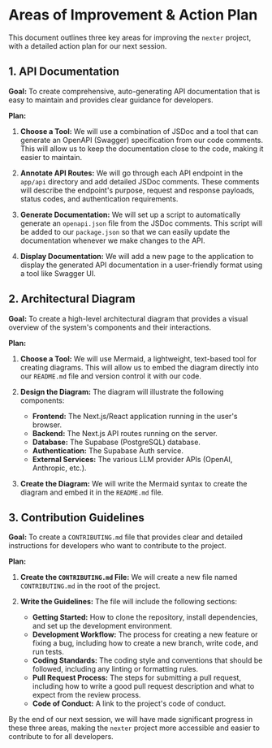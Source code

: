 # Areas of Improvement & Action Plan

This document outlines three key areas for improving the `nexter` project, with a detailed action plan for our next session.

## 1. API Documentation

**Goal:** To create comprehensive, auto-generating API documentation that is easy to maintain and provides clear guidance for developers.

**Plan:**

1.  **Choose a Tool:** We will use a combination of JSDoc and a tool that can generate an OpenAPI (Swagger) specification from our code comments. This will allow us to keep the documentation close to the code, making it easier to maintain.

2.  **Annotate API Routes:** We will go through each API endpoint in the `app/api` directory and add detailed JSDoc comments. These comments will describe the endpoint's purpose, request and response payloads, status codes, and authentication requirements.

3.  **Generate Documentation:** We will set up a script to automatically generate an `openapi.json` file from the JSDoc comments. This script will be added to our `package.json` so that we can easily update the documentation whenever we make changes to the API.

4.  **Display Documentation:** We will add a new page to the application to display the generated API documentation in a user-friendly format using a tool like Swagger UI.

## 2. Architectural Diagram

**Goal:** To create a high-level architectural diagram that provides a visual overview of the system's components and their interactions.

**Plan:**

1.  **Choose a Tool:** We will use Mermaid, a lightweight, text-based tool for creating diagrams. This will allow us to embed the diagram directly into our `README.md` file and version control it with our code.

2.  **Design the Diagram:** The diagram will illustrate the following components:
    *   **Frontend:** The Next.js/React application running in the user's browser.
    *   **Backend:** The Next.js API routes running on the server.
    *   **Database:** The Supabase (PostgreSQL) database.
    *   **Authentication:** The Supabase Auth service.
    *   **External Services:** The various LLM provider APIs (OpenAI, Anthropic, etc.).

3.  **Create the Diagram:** We will write the Mermaid syntax to create the diagram and embed it in the `README.md` file.

## 3. Contribution Guidelines

**Goal:** To create a `CONTRIBUTING.md` file that provides clear and detailed instructions for developers who want to contribute to the project.

**Plan:**

1.  **Create the `CONTRIBUTING.md` File:** We will create a new file named `CONTRIBUTING.md` in the root of the project.

2.  **Write the Guidelines:** The file will include the following sections:
    *   **Getting Started:** How to clone the repository, install dependencies, and set up the development environment.
    *   **Development Workflow:** The process for creating a new feature or fixing a bug, including how to create a new branch, write code, and run tests.
    *   **Coding Standards:** The coding style and conventions that should be followed, including any linting or formatting rules.
    *   **Pull Request Process:** The steps for submitting a pull request, including how to write a good pull request description and what to expect from the review process.
    *   **Code of Conduct:** A link to the project's code of conduct.

By the end of our next session, we will have made significant progress in these three areas, making the `nexter` project more accessible and easier to contribute to for all developers.
